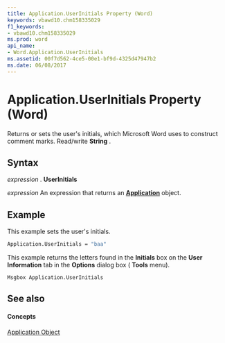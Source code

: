 ```yaml
---
title: Application.UserInitials Property (Word)
keywords: vbawd10.chm158335029
f1_keywords:
- vbawd10.chm158335029
ms.prod: word
api_name:
- Word.Application.UserInitials
ms.assetid: 00f7d562-4ce5-00e1-bf9d-4325d47947b2
ms.date: 06/08/2017
---
```



# Application.UserInitials Property (Word)

Returns or sets the user's initials, which Microsoft Word uses to construct comment marks. Read/write **String** .


## Syntax

 _expression_ . **UserInitials**

 _expression_ An expression that returns an **[Application](application-object-word.md)** object.


## Example

This example sets the user's initials.


```vb
Application.UserInitials = "baa"
```

This example returns the letters found in the **Initials** box on the **User Information** tab in the **Options** dialog box ( **Tools** menu).




```
Msgbox Application.UserInitials
```


## See also


#### Concepts


[Application Object](application-object-word.md)

